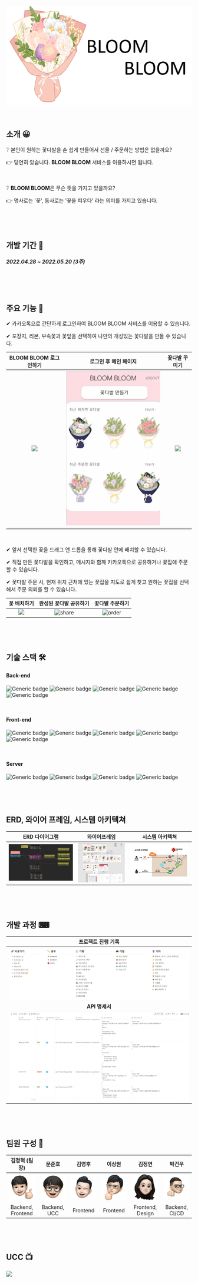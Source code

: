 
![](README.assets/logo.png)

&nbsp;

## 소개 😀

❔ 본인이 원하는 꽃다발을 손 쉽게 만들어서 선물 / 주문하는 방법은 없을까요?

👉 당연히 있습니다. **BLOOM BLOOM** 서비스를 이용하시면 됩니다.

&nbsp;

❔ **BLOOM BLOOM**은 무슨 뜻을 가지고 있을까요?

👉  명사로는 '꽃', 동사로는 '꽃을 피우다' 라는 의미를 가지고 있습니다.

&nbsp;

&nbsp;

## 개발 기간 📅

##### 2022.04.28 ~ 2022.05.20 (3주)

&nbsp;

&nbsp;

## 주요 기능 📌

✔ 카카오톡으로 간단하게 로그인하여 BLOOM BLOOM 서비스를 이용할 수 있습니다.

✔ 포장지, 리본, 부속꽃과 꽃잎을 선택하여 나만의 개성있는 꽃다발을 만들 수 있습니다.

| BLOOM BLOOM 로그인하기 | 로그인 후 메인 페이지 | 꽃다발 꾸미기 |
| :---: | :---: | :---: |
| ![](README.assets/login.gif) | ![](README.assets/main.png) | ![](README.assets/makeflower.gif) |

&nbsp;

✔ 앞서 선택한 꽃을 드래그 앤 드롭을 통해 꽃다발 안에 배치할 수 있습니다.

✔ 직접 만든 꽃다발을 확인하고, 메시지와 함께 카카오톡으로 공유하거나 꽃집에 주문할 수 있습니다.

✔ 꽃다발 주문 시, 현재 위치 근처에 있는 꽃집을 지도로 쉽게 찾고 원하는 꽃집을 선택해서 주문 의뢰를 할 수 있습니다.

| 꽃 배치하기 | 완성된 꽃다발 공유하기 | 꽃다발 주문하기 |
| :---: | :---: | :---: |
| ![](README.assets/arrange.gif) | ![share](README.assets/share.gif) | ![order](README.assets/order.gif) |

&nbsp;

&nbsp;

## 기술 스택 🛠

#### Back-end

![Generic badge](https://img.shields.io/badge/Java-11-royalblue.svg)&nbsp;![Generic badge](https://img.shields.io/badge/SpringBoot-2.5.10-lightgreen.svg)&nbsp;![Generic badge](https://img.shields.io/badge/Gradle-7.4.1-%232e2929.svg)&nbsp;![Generic badge](https://img.shields.io/badge/Spring_Data_JPA-brown.svg)&nbsp;![Generic badge](https://img.shields.io/badge/Spring_Security-green.svg)

&nbsp;

#### Front-end

![Generic badge](https://img.shields.io/badge/React-17.0.2-skyblue.svg)&nbsp;![Generic badge](https://img.shields.io/badge/Recoil-0.6.1-yellow.svg)&nbsp;![Generic badge](https://img.shields.io/badge/Next.js-12.1.5-yellowgreen.svg)&nbsp;![Generic badge](https://img.shields.io/badge/Material_UI-5.5.0-blue.svg)&nbsp;![Generic badge](https://img.shields.io/badge/Typescript-4.6.3-%246f8ed1.svg)

&nbsp;

#### Server

![Generic badge](https://img.shields.io/badge/Docker-20.10.12-%234d80f0.svg)&nbsp;![Generic badge](https://img.shields.io/badge/MySQL-8.0-%238aa1d4.svg)&nbsp;![Generic badge](https://img.shields.io/badge/Nginx-1.21.6-%23299e29.svg)&nbsp;![Generic badge](https://img.shields.io/badge/AmazonS3-orange.svg)

&nbsp;

&nbsp;

## ERD, 와이어 프레임, 시스템 아키텍쳐

| ERD 다이어그램 | 와이어프레임 | 시스템 아키텍쳐 |
| :---: | :---: | :---: |
| ![](README.assets/ERD.png) | ![](README.assets/wireframe.png) | ![](README.assets/시스템아키텍처.png) |

&nbsp;

&nbsp;

## 개발 과정 ⌨

| 프로젝트 진행 기록 |
|:---: |
| ![](README.assets/record.png) |
| **API 명세서** |
| ![](README.assets/api.png) |

&nbsp;

&nbsp;

## 팀원 구성 🤝

| 김정혁 (팀장) | 문준호 | 김영후 | 이상원 | 김정연 | 박건우 |
| :---: | :---: | :---: | :---: | :---: | :---: |
| ![정혁](README.assets/정혁.png) | ![준호](README.assets/준호.png) | ![영후](README.assets/영후.png) | ![상원](README.assets/상원.png) | ![정연](README.assets/정연.png) | ![건우](README.assets/건우.png) |
| Backend, Frontend | Backend, UCC | Frontend | Frontend | Frontend, Design | Backend, CI/CD |

&nbsp;

&nbsp;

## UCC 📺

<a href="https://www.youtube.com/watch?v=2rzKT8uNlYg"><img src="https://img.shields.io/badge/UCC 영상-black?style=flat-square&logo=Youtube&logoColor=FF0000&link=https://www.https://www.youtube.com/watch?v=2rzKT8uNlYg"></a>